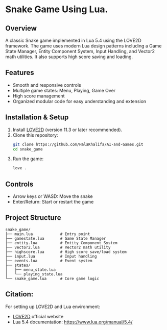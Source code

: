 # Snake Game Using Lua.

## Overview
A classic Snake game implemented in Lua 5.4 using the LOVE2D framework. The game uses modern Lua design patterns including a Game State Manager, Entity Component System, Input Handling, and Vector2 math utilities. It also supports high score saving and loading.

## Features
- Smooth and responsive controls  
- Multiple game states: Menu, Playing, Game Over  
- High score management  
- Organized modular code for easy understanding and extension

## Installation & Setup
1. Install [LOVE2D](https://love2d.org/) (version 11.3 or later recommended).  
2. Clone this repository:  
   ```bash
   git clone https://github.com/HalaKhalifa/AI-and-Games.git
   cd snake_game
   ```  
3. Run the game:  
   ```bash
   love .
   ```

## Controls
- Arrow keys or WASD: Move the snake  
- Enter/Return: Start or restart the game  

## Project Structure
```
snake_game/
├── main.lua            # Entry point
├── gamestate.lua       # Game State Manager
├── entity.lua          # Entity Component System
├── vector2.lua         # Vector2 math utility
├── highscore.lua       # High score save/load system
├── input.lua           # Input handling
├── events.lua          # Event system
├── states/
│   ├── menu_state.lua
│   └── playing_state.lua
└── snake_game.lua      # Core game logic
```

##  Citation:
For setting up LOVE2D and Lua environment:

- [LOVE2D](https://love2d.org/) official website
- Lua 5.4 documentation: https://www.lua.org/manual/5.4/
